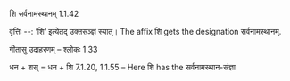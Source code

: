 

 शि सर्वनामस्थानम् 1.1.42 


वृत्तिः --: ‘शि’ इत्येतद् उक्तसञ्ज्ञं स्यात्। The affix शि gets the designation सर्वनामस्थानम्. 


गीतासु उदाहरणम् – श्लोकः 1.33 


धन + शस् = धन + शि 7.1.20, 1.1.55 – Here शि has the सर्वनामस्थान-संज्ञा 


